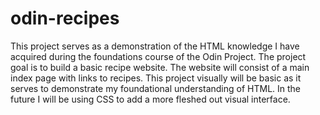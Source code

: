 # odin-recipes
This project serves as a demonstration of the HTML knowledge I have acquired during the foundations course of the Odin Project. The project goal is to build a basic recipe website. The website will consist of a main index page with links to recipes. This project visually will be basic as it serves to demonstrate my foundational understanding of HTML. In the future I will be using CSS to add a more fleshed out visual interface.

